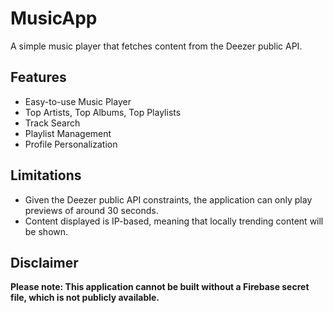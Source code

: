 # **MusicApp**

A simple music player that fetches content from the Deezer public API.

## Features

* Easy-to-use Music Player
* Top Artists, Top Albums, Top Playlists
* Track Search
* Playlist Management
* Profile Personalization

## Limitations

* Given the Deezer public API constraints, the application can only play previews of around 30 seconds.
* Content displayed is IP-based, meaning that locally trending content will be shown.

## Disclaimer

**Please note: This application cannot be built without a Firebase secret file, which is not publicly available.**
